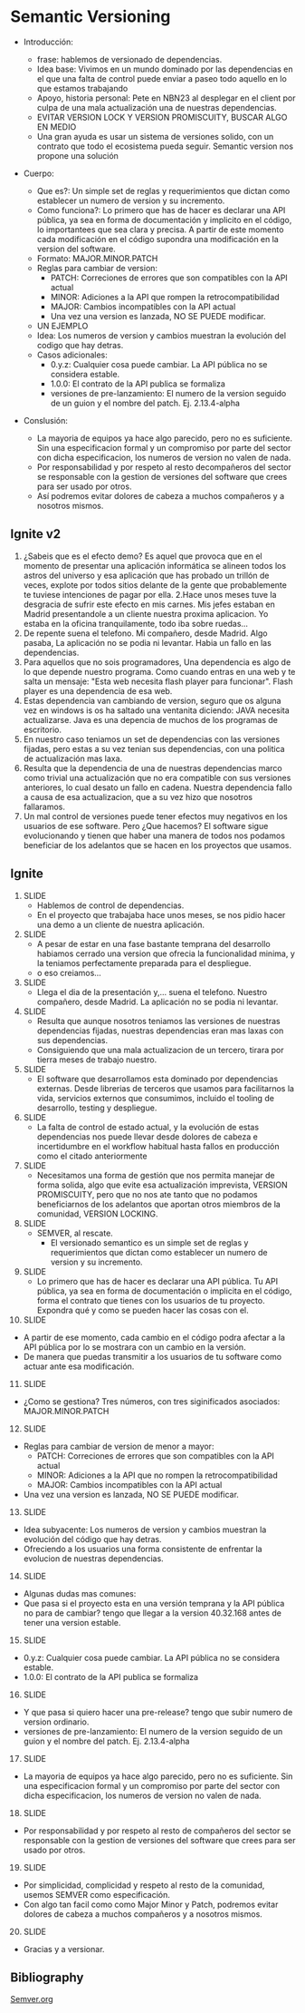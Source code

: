 # Semantic Versioning

  - Introducción:
    - frase: hablemos de versionado de dependencias.
    - Idea base: Vivimos en un mundo dominado por las dependencias en el que una falta
      de control puede enviar a paseo todo aquello en lo que estamos trabajando
    - Apoyo, historia personal: Pete en NBN23 al desplegar en el client por culpa de una mala actualización una de nuestras dependencias.
    - EVITAR VERSION LOCK Y VERSION PROMISCUITY, BUSCAR ALGO EN MEDIO
    - Una gran ayuda es usar un sistema de versiones solido, con un contrato que todo el ecosistema pueda seguir. Semantic version nos propone una solución

  - Cuerpo:
    - Que es?: Un simple set de reglas y requerimientos que dictan como establecer un numero de version y su incremento.
    - Como funciona?: Lo primero que has de hacer es declarar una API pública, ya sea en forma de documentación y implicito en el código, lo importantees que sea clara y precisa. A partir de este momento cada modificación en el código supondra una modificación en la version del software.
    - Formato: MAJOR.MINOR.PATCH
    - Reglas para cambiar de version:
      - PATCH: Correciones de errores que son compatibles con la API actual
      - MINOR: Adiciones a la API que rompen la retrocompatibilidad
      - MAJOR: Cambios incompatibles con la API actual
      - Una vez una version es lanzada, NO SE PUEDE modificar.
    - UN EJEMPLO
    - Idea: Los numeros de version y cambios muestran la evolución del codigo que hay detras.
    - Casos adicionales:
      - 0.y.z: Cualquier cosa puede cambiar. La API pública no se considera estable.
      - 1.0.0: El contrato de la API publica se formaliza
      - versiones de pre-lanzamiento: El numero de la version seguido de un guion y el nombre del patch. Ej. 2.13.4-alpha

  - Conslusión:
    - La mayoria de equipos ya hace algo parecido, pero no es suficiente. Sin una especificacion formal y un compromiso por parte del sector con dicha especificacion, los numeros de version no valen de nada.
    - Por responsabilidad y por respeto al resto decompañeros del sector se responsable con la gestion de versiones del software que crees para ser usado por otros.
    - Así podremos evitar dolores de cabeza a muchos compañeros y a nosotros mismos.

## Ignite v2

 1. ¿Sabeis que es el efecto demo? Es aquel que provoca que en el momento de presentar una aplicación informática se alineen todos los astros del universo y esa aplicación que has probado un trillón de veces, explote por todos sitios delante de la gente que probablemente te tuviese intenciones de pagar por ella.
 2.Hace unos meses tuve la desgracia de sufrir este efecto en mis carnes. Mis jefes estaban en Madrid presentandole a un cliente nuestra proxima aplicacion. Yo estaba en la oficina tranquilamente, todo iba sobre ruedas...
 3. De repente suena el telefono. Mi compañero, desde Madrid. Algo pasaba, La aplicación no se podia ni levantar. Habia un fallo en las dependencias.
 4. Para aquellos que no sois programadores, Una dependencia es algo de lo que depende nuestro programa. Como cuando entras en una web y te salta un mensaje: "Esta web necesita flash player para funcionar". Flash player es una dependencia de esa web.
 5. Estas dependencia van cambiando de version, seguro que os alguna vez en windows is os ha saltado una ventanita diciendo: JAVA necesita actualizarse. Java es una depencia de muchos de los programas de escritorio.
 5. En nuestro caso teniamos un set de dependencias con las versiones fijadas, pero estas a su vez tenian sus dependencias, con una politica de actualización mas laxa.
 6. Resulta que la dependencia de una de nuestras dependencias marco como trivial una actualización que no era compatible con sus versiones anteriores, lo cual desato un fallo en cadena. Nuestra dependencia fallo a causa de esa actualizacion, que a su vez hizo que nosotros fallaramos.
 7. Un mal control de versiones puede tener efectos muy negativos en los usuarios de ese software. Pero ¿Que hacemos? El software sigue evolucionando y tienen que haber una manera de todos nos podamos beneficiar de los adelantos que se hacen en los proyectos que usamos.




## Ignite

1. SLIDE
   - Hablemos de control de dependencias.
   - En el proyecto que trabajaba hace unos meses, se nos pidio hacer una demo a un cliente de nuestra aplicación.
2. SLIDE
   - A pesar de estar en una fase bastante temprana del desarrollo habiamos cerrado una version que ofrecia la funcionalidad minima, y la teniamos perfectamente preparada para el despliegue.
   - o eso creiamos...
3. SLIDE
   - Llega el dia de la presentación y,... suena el telefono. Nuestro compañero, desde Madrid. La aplicación no se podia ni levantar.
4. SLIDE
   - Resulta que aunque nosotros teniamos las versiones de nuestras dependencias fijadas, nuestras dependencias eran mas laxas con sus dependencias.
   - Consiguiendo que una mala actualizacion de un tercero, tirara por tierra meses de trabajo nuestro.
5. SLIDE
   - El software que desarrollamos esta dominado por dependencias externas. Desde librerias de terceros que usamos para facilitarnos la vida, servicios externos que consumimos, incluido el tooling de desarrollo, testing y despliegue.
6. SLIDE
   - La falta de control de estado actual, y la evolución de estas dependencias nos puede llevar desde dolores de cabeza e incertidumbre en el workflow habitual hasta fallos en producción como el citado anteriormente
7. SLIDE
   - Necesitamos una forma de gestión que nos permita manejar de forma solida, algo que evite esa actualización imprevista, VERSION PROMISCUITY, pero que no nos ate tanto que no podamos beneficiarnos de los adelantos que aportan otros miembros de la comunidad, VERSION LOCKING.
8. SLIDE
   - SEMVER, al rescate.
	 - El versionado semantico es un simple set de reglas y requerimientos que dictan como establecer un numero de version y su incremento.
9. SLIDE
   - Lo primero que has de hacer es declarar una API pública. Tu API pública, ya sea en forma de documentación o implicita en el código, forma el contrato que tienes con los usuarios de tu proyecto. Expondra qué y como se pueden hacer las cosas con el.
10. SLIDE
   - A partir de ese momento, cada cambio en el código podra afectar a la API pública por lo se mostrara con un cambio en la versión.
   - De manera que puedas transmitir a los usuarios de tu software como actuar ante esa modificación.
11. SLIDE
   - ¿Como se gestiona? Tres números, con tres siginificados asociados: MAJOR.MINOR.PATCH
12. SLIDE
   - Reglas para cambiar de version de menor a mayor:
      - PATCH: Correciones de errores que son compatibles con la API actual
      - MINOR: Adiciones a la API que no rompen la retrocompatibilidad
      - MAJOR: Cambios incompatibles con la API actual
   - Una vez una version es lanzada, NO SE PUEDE modificar.
13. SLIDE
   - Idea subyacente: Los numeros de version y cambios muestran la evolución del código que hay detras.
   - Ofreciendo a los usuarios una forma consistente de enfrentar la evolucion de nuestras dependencias.
14. SLIDE
   - Algunas dudas mas comunes:
   - Que pasa si el proyecto esta en una versión temprana y la API pública no para de cambiar? tengo que llegar a la version 40.32.168 antes de tener una version estable.
15. SLIDE
   - 0.y.z: Cualquier cosa puede cambiar. La API pública no se considera estable.
   - 1.0.0: El contrato de la API publica se formaliza
16. SLIDE
   - Y que pasa si quiero hacer una pre-release? tengo que subir numero de version ordinario.
   - versiones de pre-lanzamiento: El numero de la version seguido de un guion y el nombre del patch. Ej. 2.13.4-alpha
17. SLIDE
   - La mayoria de equipos ya hace algo parecido, pero no es suficiente. Sin una especificacion formal y un compromiso por parte del sector con dicha especificacion, los numeros de version no valen de nada.
18. SLIDE
   - Por responsabilidad y por respeto al resto de compañeros del sector se responsable con la gestion de versiones del software que crees para ser usado por otros.
19. SLIDE
   - Por simplicidad, complicidad y respeto al resto de la comunidad, usemos SEMVER como especificación.
   - Con algo tan facil como como Major Minor y Patch, podremos evitar dolores de cabeza a muchos compañeros y a nosotros mismos.
20. SLIDE
   - Gracias y a versionar.

## Bibliography
[Semver.org](http://semver.org/)
